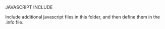 <!-- @file Instructions for subtheming and including JS. -->
<!-- @defgroup subtheme_js -->
<!-- @ingroup subtheme -->

 JAVASCRIPT INCLUDE

 Include additional javascript files in this folder, and then
 define them in the .info file.
